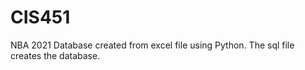# CIS451

NBA 2021 Database created from excel file using Python. The sql file creates the database.
